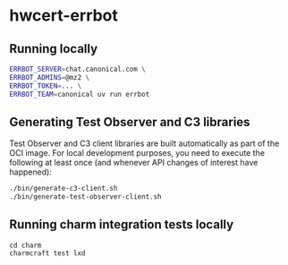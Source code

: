 # hwcert-errbot



## Running locally

```bash
ERRBOT_SERVER=chat.canonical.com \
ERRBOT_ADMINS=@mz2 \
ERRBOT_TOKEN=... \
ERRBOT_TEAM=canonical uv run errbot
```

## Generating Test Observer and C3 libraries

Test Observer and C3 client libraries are built automatically as part of the OCI image.
For local development purposes, you need to execute the following at least once
(and whenever API changes of interest have happened):

```bash
./bin/generate-c3-client.sh
./bin/generate-test-observer-client.sh
```

## Running charm integration tests locally

```
cd charm
charmcraft test lxd
```
